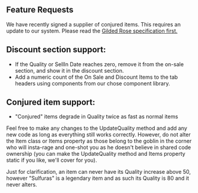 Feature Requests
---

We have recently signed a supplier of conjured items. This requires an update to our system.  Please read the [Gilded Rose specification first.](./gildedRose.md)

## Discount section support:
* If the Quality or SellIn Date reaches zero, remove it from the on-sale section, and show it in the discount section.
* Add a numeric count of the On Sale and Discount Items to the tab headers using components from our chose component library.

## Conjured item support:

* "Conjured" items degrade in Quality twice as fast as normal items

Feel free to make any changes to the UpdateQuality method and add any new code as long as everything
still works correctly. However, do not alter the Item class or Items property as those belong to the
goblin in the corner who will insta-rage and one-shot you as he doesn't believe in shared code
ownership (you can make the UpdateQuality method and Items property static if you like, we'll cover
for you).

Just for clarification, an item can never have its Quality increase above 50, however "Sulfuras" is a
legendary item and as such its Quality is 80 and it never alters.
